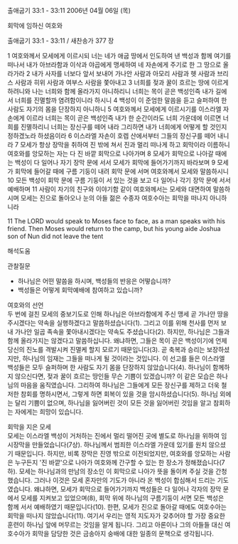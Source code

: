 출애굽기 33:1 - 33:11 
2006년 04월 06일 (목)

회막에 임하신 여호와



출애굽기 33:1 - 33:11 / 새찬송가 377 장


1 여호와께서 모세에게 이르시되 너는 네가 애굽 땅에서 인도하여 낸 백성과 함께 여기를 떠나서 내가 아브라함과 이삭과 야곱에게 맹세하여 네 자손에게 주기로 한 그 땅으로 올라가라 2 내가 사자를 너보다 앞서 보내어 가나안 사람과 아모리 사람과 헷 사람과 브리스 사람과 히위 사람과 여부스 사람을 쫓아내고 3 너희를 젖과 꿀이 흐르는 땅에 이르게 하려니와 나는 너희와 함께 올라가지 아니하리니 너희는 목이 곧은 백성인즉 내가 길에서 너희를 진멸할까 염려함이니라 하시니 4 백성이 이 준엄한 말씀을 듣고 슬퍼하여 한 사람도 자기의 몸을 단장하지 아니하니 5 여호와께서 모세에게 이르시기를 이스라엘 자손에게 이르라 너희는 목이 곧은 백성인즉 내가 한 순간이라도 너희 가운데에 이르면 너희를 진멸하리니 너희는 장신구를 떼어 내라 그리하면 내가 너희에게 어떻게 할 것인지 정하겠노라 하셨음이라 6 이스라엘 자손이 호렙 산에서부터 그들의 장신구를 떼어 내니라 7 모세가 항상 장막을 취하여 진 밖에 쳐서 진과 멀리 떠나게 하고 회막이라 이름하니 여호와를 앙모하는 자는 다 진 바깥 회막으로 나아가며 8 모세가 회막으로 나아갈 때에는 백성이 다 일어나 자기 장막 문에 서서 모세가 회막에 들어가기까지 바라보며 9 모세가 회막에 들어갈 때에 구름 기둥이 내려 회막 문에 서며 여호와께서 모세와 말씀하시니 10 모든 백성이 회막 문에 구름 기둥이 서 있는 것을 보고 다 일어나 각기 장막 문에 서서 예배하며 11 사람이 자기의 친구와 이야기함 같이 여호와께서는 모세와 대면하여 말씀하시며 모세는 진으로 돌아오나 눈의 아들 젊은 수종자 여호수아는 회막을 떠나지 아니하니라  

11  The LORD would speak to Moses face to face, as a man speaks with his friend. Then Moses would return to the camp, but his young aide Joshua son of Nun did not leave the tent

해석도움





관찰질문
- 하나님은 어떤 말씀을 하시며, 백성들의 반응은 어떻습니까? 
- 백성들은 어떻게 회막예배에 참여하고 있습니까?

여호와의 선언  
두 번에 걸친 모세의 중보기도로 인해 하나님은 아브라함에게 주신 맹세 곧 가나안 땅을 주시겠다는 약속을 실행하겠다고 말씀하셨습니다(1). 그리고 이를 위해 천사를 먼저 보내 가나안 일곱 족속을 쫓아내시겠다는 약속도 주셨습니다(2). 하지만, 하나님은 그들과 함께 올라가지는 않겠다고 말씀하십니다. 왜냐하면, 그들은 목이 곧은 백성이기에 언제 당신의 진노를 격발시켜 진멸케 할지 모르기 때문입니다(3). 곧 축복과 승리는 보장하셨지만, 하나님의 임재는 그들을 떠나게 될 것이라는 것입니다. 이 선고를 들은 이스라엘 백성들은 모두 슬퍼하며 한 사람도 자기 몸을 단장하지 않았습니다(4). 하나님이 함께하지 않으신다면, 젖과 꿀이 흐르는 땅인들 무슨 기쁨이 있겠습니까? 이 같은 모습은 하나님의 마음을 움직였습니다. 그리하여 하나님은 그들에게 모든 장신구를 제하고 더욱 철저한 참회를 명하시면서, 그렇게 하면 회복이 있을 것을 암시하셨습니다(5). 하나님 외에는 달리 기쁨이 없으며, 하나님을 잃어버린 것이 모든 것을 잃어버린 것임을 알고 참회하는 자에게는 희망이 있습니다. 

회막을 지은 모세  
모세는 이스라엘 백성이 거처하는 진에서 멀리 떨어진 곳에 별도로 하나님을 위하여 임시장막을 만들었습니다(7상). 하나님께서 범죄한 이스라엘 가운데 있기를 원치 않으셨기 때문입니다. 하지만, 비록 장막은 진영 밖으로 이전되었지만, 여호와를 앙모하는 사람은 누구든지  '진 바깥'으로 나아가 여호와께 간구할 수 있는 한 장소가 정해졌습니다(7하).  모세는 하나님과의 만남의 장소인 이 회막으로 나아가 뜻을 돌이켜 주실 것을 간청했습니다. 그러나 이것은 모세 혼자만의 기도가 아니라 온 백성이 합심해서 드리는 기도였습니다. 왜냐하면, 모세가 회막으로 들어가기까지 백성들은 다 일어나 각자의 장막 문에서 모세를 지켜보고 있었으며(8),  회막 위에 하나님의 구름기둥이 서면 모든 백성은 함께 서서 예배하였기 때문입니다(10). 한편, 모세가 진으로 돌아갈 때에도 여호수아는 회막을 떠나지 않았습니다(11). 여기서 우리는 영적 지도자가 갖추어야 할 가장 중요한 훈련이 하나님 앞에 머무르는 것임을 알게 됩니다. 그리고 아론이나 그의 아들들 대신 여호수아가 회막을 담당한 것은 금송아지 숭배에 대한 일종의 문책으로 생각됩니다.